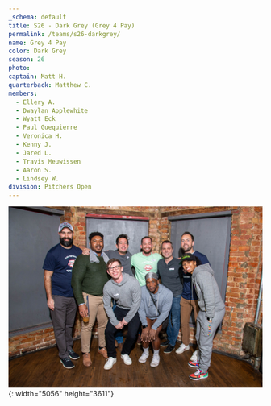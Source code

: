 ```yaml
---
_schema: default
title: S26 - Dark Grey (Grey 4 Pay)
permalink: /teams/s26-darkgrey/
name: Grey 4 Pay
color: Dark Grey
season: 26
photo:
captain: Matt H.
quarterback: Matthew C.
members:
  - Ellery A.
  - Dwaylan Applewhite
  - Wyatt Eck
  - Paul Guequierre
  - Veronica H.
  - Kenny J.
  - Jared L.
  - Travis Meuwissen
  - Aaron S.
  - Lindsey W.
division: Pitchers Open
---
```

![](/img/da2-7090.jpg){: width="5056" height="3611"}